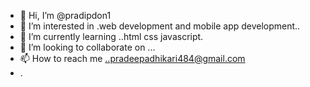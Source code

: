 - 👋 Hi, I’m @pradipdon1
- 👀 I’m interested in .web development and mobile app development..
- 🌱 I’m currently learning ..html css javascript.
- 💞️ I’m looking to collaborate on ...
- 📫 How to reach me ..pradeepadhikari484@gmail.com
- .

<!---
pradipdon1/pradipdon1 is a ✨ special ✨ repository because its `README.md` (this file) appears on your GitHub profile.
You can click the Preview link to take a look at your changes.
--->
